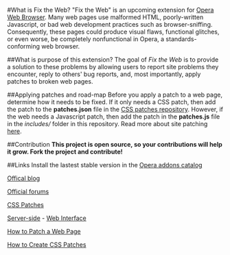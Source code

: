 #What is Fix the Web?
"Fix the Web" is an upcoming extension for [Opera Web Browser](http://www.opera.com/browser). Many web pages use malformed HTML, poorly-written Javascript, or bad web development practices such as browser-sniffing. Consequently, these pages could produce visual flaws, functional glitches, or even worse, be completely nonfunctional in Opera, a standards-conforming web browser. 

##What is purpose of this extension?
The goal of *Fix the Web* is to provide a solution to these problems by allowing users to report site problems they encounter, reply to others' bug reports, and, most importantly, apply patches to broken web pages.

##Applying patches and road-map
Before you apply a patch to a web page, determine how it needs to be fixed. If it only needs a CSS patch, then add the patch to the **patches.json** file in the [CSS patches repository](http://github.com/cyberstream/Fix-the-Web-CSS-Patches). However, if the web needs a Javascript patch, then add the patch in the **patches.js** file in the *includes/* folder in this repository. Read more about site patching [here](http://my.opera.com/fix-the-web/blog/2012/03/01/how-to-patch-a-web-page).

##Contribution
**This project is open source, so your contributions will help it grow. Fork the project and contribute!**

##Links
Install the lastest stable version in the [Opera addons catalog](https://addons.opera.com/en/addons/extensions/details/fix-the-web/)

[Offical blog](http://my.opera.com/fix-the-web/blog/) 

[Official forums](http://my.opera.com/fix-the-web/forums/)

[CSS Patches](https://github.com/cyberstream/Fix-the-Web-CSS-Patches/)

[Server-side](https://github.com/cyberstream/Fix-the-Web-Server-Side/) - [Web Interface](http://www.operaturkiye.net/fix-the-web/)

[How to Patch a Web Page](http://my.opera.com/fix-the-web/blog/2012/03/01/how-to-patch-a-web-page)

[How to Create CSS Patches](http://my.opera.com/fix-the-web/blog/2012/03/16/how-to-add-a-css-patch)